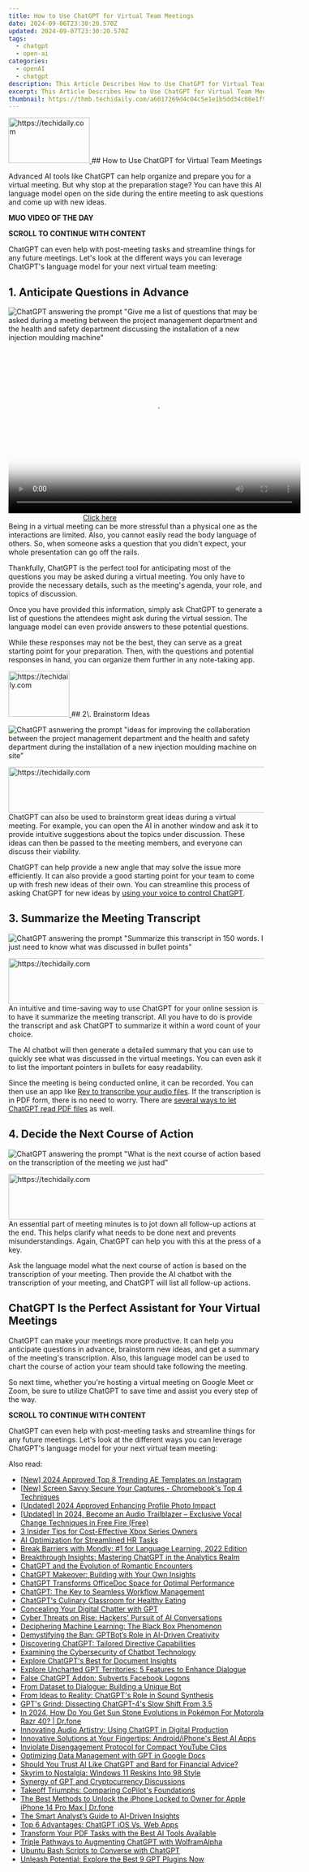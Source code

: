 ```yaml
---
title: How to Use ChatGPT for Virtual Team Meetings
date: 2024-09-06T23:30:20.570Z
updated: 2024-09-07T23:30:20.570Z
tags:
  - chatgpt
  - open-ai
categories:
  - openAI
  - chatgpt
description: This Article Describes How to Use ChatGPT for Virtual Team Meetings
excerpt: This Article Describes How to Use ChatGPT for Virtual Team Meetings
thumbnail: https://thmb.techidaily.com/a6017269d4c04c5e1e1b5dd34c08e1f92a0a41c1ec409bdbe7a0807e99cdc6f4.jpg
---
```


<!-- affiliate ads begin -->
<a href="https://aligracehair.sjv.io/c/5597632/2115912/19272" target="_top" id="2115912">
  <img src="//a.impactradius-go.com/display-ad/19272-2115912" border="0" alt="https://techidaily.com" width="160" height="90"/>
</a>
<img height="0" width="0" src="https://aligracehair.sjv.io/i/5597632/2115912/19272" style="position:absolute;visibility:hidden;" border="0" />
<!-- affiliate ads end -->
## How to Use ChatGPT for Virtual Team Meetings

 Advanced AI tools like ChatGPT can help organize and prepare you for a virtual meeting. But why stop at the preparation stage? You can have this AI language model open on the side during the entire meeting to ask questions and come up with new ideas.

**MUO VIDEO OF THE DAY**

**SCROLL TO CONTINUE WITH CONTENT**

 ChatGPT can even help with post-meeting tasks and streamline things for any future meetings. Let's look at the different ways you can leverage ChatGPT's language model for your next virtual team meeting:

## 1\. Anticipate Questions in Advance

![ChatGPT answering the prompt "Give me a list of questions that may be asked during a meeting between the project management department and the health and safety department discussing the installation of a new injection moulding machine"](https://static1.makeuseofimages.com/wordpress/wp-content/uploads/2023/05/anticipating-questions-in-advance-using-chatgpt.jpeg)

<!-- affiliate ads begin -->
<span id="1160850">
					<video width="576" height="324" style="cursor:pointer"
           poster="//a.impactradius-go.com/display-clicktoplayimage/1160850.png"
           onclick="if(!this.playClicked){this.play();this.setAttribute('controls',true);this.playClicked=true;}">
	   <source src="//a.impactradius-go.com/display-ad/14559-1160850">
	   <img src="//a.impactradius-go.com/display-clicktoplayimage/1160850.png" style="border: none; height: 100%; width: 100%; object-fit: contain">
	</video>
	<div style="width:360px;text-align:center"><a href="javascript:window.open(decodeURIComponent('https%3A%2F%2Fpropmoneyinc.pxf.io%2Fc%2F5597632%2F1160850%2F14559'), '_blank');void(0);">Click here</a></div>
</span>
<img height="0" width="0" src="https://imp.pxf.io/i/5597632/1160850/14559" style="position:absolute;visibility:hidden;" border="0" />
<!-- affiliate ads end -->
 Being in a virtual meeting can be more stressful than a physical one as the interactions are limited. Also, you cannot easily read the body language of others. So, when someone asks a question that you didn't expect, your whole presentation can go off the rails.

 Thankfully, ChatGPT is the perfect tool for anticipating most of the questions you may be asked during a virtual meeting. You only have to provide the necessary details, such as the meeting's agenda, your role, and topics of discussion.

 Once you have provided this information, simply ask ChatGPT to generate a list of questions the attendees might ask during the virtual session. The language model can even provide answers to these potential questions.

 While these responses may not be the best, they can serve as a great starting point for your preparation. Then, with the questions and potential responses in hand, you can organize them further in any note-taking app.

<!-- affiliate ads begin -->
<a href="https://bluettiit.sjv.io/c/5597632/2114263/17093" target="_top" id="2114263">
  <img src="//a.impactradius-go.com/display-ad/17093-2114263" border="0" alt="https://techidaily.com" width="120" height="90"/>
</a>
<img height="0" width="0" src="https://bluettiit.sjv.io/i/5597632/2114263/17093" style="position:absolute;visibility:hidden;" border="0" />
<!-- affiliate ads end -->
## 2\. Brainstorm Ideas

![ChatGPT asnwering the prompt "ideas for improving the collaboration between the project management department and the health and safety department during the installation of a new injection moulding machine on site"](https://static1.makeuseofimages.com/wordpress/wp-content/uploads/2023/05/brainstorming-ideas-using-chatgpt.jpeg)

<!-- affiliate ads begin -->
<a href="https://ephamedtechinc.pxf.io/c/5597632/2130528/26400" target="_top" id="2130528">
  <img src="//a.impactradius-go.com/display-ad/26400-2130528" border="0" alt="https://techidaily.com" width="728" height="90"/>
</a>
<img height="0" width="0" src="https://ephamedtechinc.pxf.io/i/5597632/2130528/26400" style="position:absolute;visibility:hidden;" border="0" />
<!-- affiliate ads end -->
 ChatGPT can also be used to brainstorm great ideas during a virtual meeting. For example, you can open the AI in another window and ask it to provide intuitive suggestions about the topics under discussion. These ideas can then be passed to the meeting members, and everyone can discuss their viability.

 ChatGPT can help provide a new angle that may solve the issue more efficiently. It can also provide a good starting point for your team to come up with fresh new ideas of their own. You can streamline this process of asking ChatGPT for new ideas by [using your voice to control ChatGPT](https://www.makeuseof.com/ways-to-control-chatgpt-with-voice/).

## 3\. Summarize the Meeting Transcript

![ChatGPT answering the prompt "Summarize this transcript in 150 words. I just need to know what was discussed in bullet points"](https://static1.makeuseofimages.com/wordpress/wp-content/uploads/2023/05/summarizing-meeting-transcripts-using-chatgpt.jpeg)

<!-- affiliate ads begin -->
<a href="https://ephamedtechinc.pxf.io/c/5597632/2137213/26400" target="_top" id="2137213">
  <img src="//a.impactradius-go.com/display-ad/26400-2137213" border="0" alt="https://techidaily.com" width="728" height="90"/>
</a>
<img height="0" width="0" src="https://ephamedtechinc.pxf.io/i/5597632/2137213/26400" style="position:absolute;visibility:hidden;" border="0" />
<!-- affiliate ads end -->
 An intuitive and time-saving way to use ChatGPT for your online session is to have it summarize the meeting transcript. All you have to do is provide the transcript and ask ChatGPT to summarize it within a word count of your choice.

 The AI chatbot will then generate a detailed summary that you can use to quickly see what was discussed in the virtual meetings. You can even ask it to list the important pointers in bullets for easy readability.

 Since the meeting is being conducted online, it can be recorded. You can then use an app like [Rev to transcribe your audio files](https://www.makeuseof.com/how-good-is-rev-transcribing-audio-files/). If the transcription is in PDF form, there is no need to worry. There are [several ways to let ChatGPT read PDF files](https://www.makeuseof.com/chatgpt-read-pdf-ways/) as well.

## 4\. Decide the Next Course of Action

![ChatGPT answering the prompt "What is the next course of action based on the transcription of the meeting we just had"](https://static1.makeuseofimages.com/wordpress/wp-content/uploads/2023/05/deciding-the-next-course-of-action-using-chatgpt.jpeg)

<!-- affiliate ads begin -->
<a href="https://unicoeye.pxf.io/c/5597632/2134497/18498" target="_top" id="2134497">
  <img src="//a.impactradius-go.com/display-ad/18498-2134497" border="0" alt="https://techidaily.com" width="728" height="90"/>
</a>
<img height="0" width="0" src="https://unicoeye.pxf.io/i/5597632/2134497/18498" style="position:absolute;visibility:hidden;" border="0" />
<!-- affiliate ads end -->
 An essential part of meeting minutes is to jot down all follow-up actions at the end. This helps clarify what needs to be done next and prevents misunderstandings. Again, ChatGPT can help you with this at the press of a key.

 Ask the language model what the next course of action is based on the transcription of your meeting. Then provide the AI chatbot with the transcription of your meeting, and ChatGPT will list all follow-up actions.

## ChatGPT Is the Perfect Assistant for Your Virtual Meetings

 ChatGPT can make your meetings more productive. It can help you anticipate questions in advance, brainstorm new ideas, and get a summary of the meeting's transcription. Also, this language model can be used to chart the course of action your team should take following the meeting.

 So next time, whether you're hosting a virtual meeting on Google Meet or Zoom, be sure to utilize ChatGPT to save time and assist you every step of the way.

**SCROLL TO CONTINUE WITH CONTENT**

 ChatGPT can even help with post-meeting tasks and streamline things for any future meetings. Let's look at the different ways you can leverage ChatGPT's language model for your next virtual team meeting:


<ins class="adsbygoogle"
     style="display:block"
     data-ad-format="autorelaxed"
     data-ad-client="ca-pub-7571918770474297"
     data-ad-slot="1223367746"></ins>



<ins class="adsbygoogle"
     style="display:block"
     data-ad-client="ca-pub-7571918770474297"
     data-ad-slot="8358498916"
     data-ad-format="auto"
     data-full-width-responsive="true"></ins>

<span class="atpl-alsoreadstyle">Also read:</span>
<div><ul>
<li><a href="https://instagram-video-recordings.techidaily.com/new-2024-approved-top-8-trending-ae-templates-on-instagram/"><u>[New] 2024 Approved  Top 8 Trending AE Templates on Instagram</u></a></li>
<li><a href="https://screen-capture.techidaily.com/new-screen-savvy-secure-your-captures-chromebooks-top-4-techniques/"><u>[New] Screen Savvy  Secure Your Captures - Chromebook's Top 4 Techniques</u></a></li>
<li><a href="https://fox-helps.techidaily.com/updated-2024-approved-enhancing-profile-photo-impact/"><u>[Updated] 2024 Approved  Enhancing Profile Photo Impact</u></a></li>
<li><a href="https://article-tips.techidaily.com/updated-in-2024-become-an-audio-trailblazer-exclusive-vocal-change-techniques-in-free-fire-free/"><u>[Updated] In 2024, Become an Audio Trailblazer – Exclusive Vocal Change Techniques in Free Fire (Free)</u></a></li>
<li><a href="https://games-able.techidaily.com/3-insider-tips-for-cost-effective-xbox-series-owners/"><u>3 Insider Tips for Cost-Effective Xbox Series Owners</u></a></li>
<li><a href="https://tech-savvy.techidaily.com/ai-optimization-for-streamlined-hr-tasks/"><u>AI Optimization for Streamlined HR Tasks</u></a></li>
<li><a href="https://mondly-stories.techidaily.com/break-barriers-with-mondly-1-for-language-learning-2022-edition/"><u>Break Barriers with Mondly: #1 for Language Learning, 2022 Edition</u></a></li>
<li><a href="https://tech-savvy.techidaily.com/breakthrough-insights-mastering-chatgpt-in-the-analytics-realm/"><u>Breakthrough Insights: Mastering ChatGPT in the Analytics Realm</u></a></li>
<li><a href="https://tech-savvy.techidaily.com/chatgpt-and-the-evolution-of-romantic-encounters/"><u>ChatGPT and the Evolution of Romantic Encounters</u></a></li>
<li><a href="https://tech-savvy.techidaily.com/chatgpt-makeover-building-with-your-own-insights/"><u>ChatGPT Makeover: Building with Your Own Insights</u></a></li>
<li><a href="https://tech-savvy.techidaily.com/chatgpt-transforms-officedoc-space-for-optimal-performance/"><u>ChatGPT Transforms OfficeDoc Space for Optimal Performance</u></a></li>
<li><a href="https://tech-savvy.techidaily.com/chatgpt-the-key-to-seamless-workflow-management/"><u>ChatGPT: The Key to Seamless Workflow Management</u></a></li>
<li><a href="https://tech-savvy.techidaily.com/chatgpts-culinary-classroom-for-healthy-eating/"><u>ChatGPT's Culinary Classroom for Healthy Eating</u></a></li>
<li><a href="https://tech-savvy.techidaily.com/concealing-your-digital-chatter-with-gpt/"><u>Concealing Your Digital Chatter with GPT</u></a></li>
<li><a href="https://tech-savvy.techidaily.com/cyber-threats-on-rise-hackers-pursuit-of-ai-conversations/"><u>Cyber Threats on Rise: Hackers' Pursuit of AI Conversations</u></a></li>
<li><a href="https://tech-savvy.techidaily.com/deciphering-machine-learning-the-black-box-phenomenon/"><u>Deciphering Machine Learning: The Black Box Phenomenon</u></a></li>
<li><a href="https://tech-savvy.techidaily.com/demystifying-the-ban-gptbots-role-in-ai-driven-creativity/"><u>Demystifying the Ban: GPTBot’s Role in AI-Driven Creativity</u></a></li>
<li><a href="https://tech-savvy.techidaily.com/discovering-chatgpt-tailored-directive-capabilities/"><u>Discovering ChatGPT: Tailored Directive Capabilities</u></a></li>
<li><a href="https://tech-savvy.techidaily.com/examining-the-cybersecurity-of-chatbot-technology/"><u>Examining the Cybersecurity of Chatbot Technology</u></a></li>
<li><a href="https://tech-savvy.techidaily.com/explore-chatgpts-best-for-document-insights/"><u>Explore ChatGPT's Best for Document Insights</u></a></li>
<li><a href="https://tech-savvy.techidaily.com/explore-uncharted-gpt-territories-5-features-to-enhance-dialogue/"><u>Explore Uncharted GPT Territories: 5 Features to Enhance Dialogue</u></a></li>
<li><a href="https://tech-savvy.techidaily.com/false-chatgpt-addon-subverts-facebook-logons/"><u>False ChatGPT Addon: Subverts Facebook Logons</u></a></li>
<li><a href="https://tech-savvy.techidaily.com/from-dataset-to-dialogue-building-a-unique-bot/"><u>From Dataset to Dialogue: Building a Unique Bot</u></a></li>
<li><a href="https://tech-savvy.techidaily.com/from-ideas-to-reality-chatgpts-role-in-sound-synthesis/"><u>From Ideas to Reality: ChatGPT's Role in Sound Synthesis</u></a></li>
<li><a href="https://tech-savvy.techidaily.com/gpts-grind-dissecting-chatgpt-4s-slow-shift-from-35/"><u>GPT's Grind: Dissecting ChatGPT-4's Slow Shift From 3.5</u></a></li>
<li><a href="https://android-pokemon-go.techidaily.com/in-2024-how-do-you-get-sun-stone-evolutions-in-pokemon-for-motorola-razr-40-drfone-by-drfone-virtual-android/"><u>In 2024, How Do You Get Sun Stone Evolutions in Pokémon For Motorola Razr 40? | Dr.fone</u></a></li>
<li><a href="https://tech-savvy.techidaily.com/innovating-audio-artistry-using-chatgpt-in-digital-production/"><u>Innovating Audio Artistry: Using ChatGPT in Digital Production</u></a></li>
<li><a href="https://tech-savvy.techidaily.com/innovative-solutions-at-your-fingertips-androidiphones-best-ai-apps/"><u>Innovative Solutions at Your Fingertips: Android/iPhone's Best AI Apps</u></a></li>
<li><a href="https://youtube-web.techidaily.com/late-disengagement-protocol-for-compact-youtube-clips/"><u>Inviolate Disengagement Protocol for Compact YouTube Clips</u></a></li>
<li><a href="https://tech-savvy.techidaily.com/optimizing-data-management-with-gpt-in-google-docs/"><u>Optimizing Data Management with GPT in Google Docs</u></a></li>
<li><a href="https://tech-savvy.techidaily.com/should-you-trust-ai-like-chatgpt-and-bard-for-financial-advice/"><u>Should You Trust AI Like ChatGPT and Bard for Financial Advice?</u></a></li>
<li><a href="https://win11.techidaily.com/skyrim-to-nostalgia-windows-11-reskins-into-98-style/"><u>Skyrim to Nostalgia: Windows 11 Reskins Into 98 Style</u></a></li>
<li><a href="https://tech-savvy.techidaily.com/synergy-of-gpt-and-cryptocurrency-discussions/"><u>Synergy of GPT and Cryptocurrency Discussions</u></a></li>
<li><a href="https://tech-savvy.techidaily.com/takeoff-triumphs-comparing-copilots-foundations/"><u>Takeoff Triumphs: Comparing CoPilot's Foundations</u></a></li>
<li><a href="https://iphone-unlock.techidaily.com/the-best-methods-to-unlock-the-iphone-locked-to-owner-for-apple-iphone-14-pro-max-drfone-by-drfone-ios/"><u>The Best Methods to Unlock the iPhone Locked to Owner for Apple iPhone 14 Pro Max | Dr.fone</u></a></li>
<li><a href="https://tech-savvy.techidaily.com/the-smart-analysts-guide-to-ai-driven-insights/"><u>The Smart Analyst’s Guide to AI-Driven Insights</u></a></li>
<li><a href="https://tech-savvy.techidaily.com/top-6-advantages-chatgpt-ios-vs-web-apps/"><u>Top 6 Advantages: ChatGPT iOS Vs. Web Apps</u></a></li>
<li><a href="https://tech-savvy.techidaily.com/transform-your-pdf-tasks-with-the-best-ai-tools-available/"><u>Transform Your PDF Tasks with the Best AI Tools Available</u></a></li>
<li><a href="https://tech-savvy.techidaily.com/triple-pathways-to-augmenting-chatgpt-with-wolframalpha/"><u>Triple Pathways to Augmenting ChatGPT with WolframAlpha</u></a></li>
<li><a href="https://tech-savvy.techidaily.com/ubuntu-bash-scripts-to-converse-with-chatgpt/"><u>Ubuntu Bash Scripts to Converse with ChatGPT</u></a></li>
<li><a href="https://tech-savvy.techidaily.com/unleash-potential-explore-the-best-9-gpt-plugins-now/"><u>Unleash Potential: Explore the Best 9 GPT Plugins Now</u></a></li>
</ul></div>
